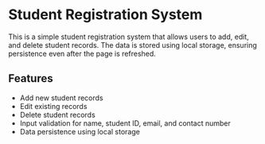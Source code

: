 # Student Registration System

This is a simple student registration system that allows users to add, edit, and delete student records. The data is stored using local storage, ensuring persistence even after the page is refreshed.

## Features
- Add new student records
- Edit existing records
- Delete student records
- Input validation for name, student ID, email, and contact number
- Data persistence using local storage

